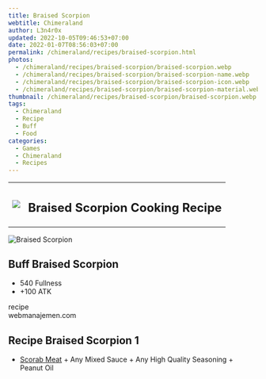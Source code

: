 ```yaml
---
title: Braised Scorpion
webtitle: Chimeraland
author: L3n4r0x
updated: 2022-10-05T09:46:53+07:00
date: 2022-01-07T08:56:03+07:00
permalink: /chimeraland/recipes/braised-scorpion.html
photos:
  - /chimeraland/recipes/braised-scorpion/braised-scorpion.webp
  - /chimeraland/recipes/braised-scorpion/braised-scorpion-name.webp
  - /chimeraland/recipes/braised-scorpion/braised-scorpion-icon.webp
  - /chimeraland/recipes/braised-scorpion/braised-scorpion-material.webp
thumbnail: /chimeraland/recipes/braised-scorpion/braised-scorpion.webp
tags:
  - Chimeraland
  - Recipe
  - Buff
  - Food
categories:
  - Games
  - Chimeraland
  - Recipes
---
```


<section id="bootstrap-wrapper"><link rel="stylesheet" href="https://cdn.statically.io/gh/dimaslanjaka/Web-Manajemen/40ac3225/css/bootstrap-4.5-wrapper.css"/><div class="row mb-2"><div class="col-md-12 mb-2"><table class="table" id="post-info"><tbody><tr><td><img class="d-inline-block me-2" src="/chimeraland/recipes/braised-scorpion/braised-scorpion-icon.webp" width="auto" height="auto"/></td><td><h1 class="fs-5">Braised Scorpion Cooking Recipe</h1></td></tr></tbody></table></div></div><div class="card mb-2"><div class="row g-0"><div class="col-sm-4 position-relative mb-2"><img src="/chimeraland/recipes/braised-scorpion/braised-scorpion-material.webp" class="card-img fit-cover w-100 h-100" alt="Braised Scorpion" data-fancybox="true"/></div><div class="col-sm-8 mb-2"><div class="card-body"><h2 class="card-title fs-5">Buff Braised Scorpion</h2><div class="card-text"><ul><li>540 Fullness</li><li>+100 ATK</li></ul></div><span class="badge rounded-pill bg-dark">recipe</span></div><div class="card-footer text-end text-muted">webmanajemen.com</div></div></div></div><div class="row mb-2"><div class="col-12 col-lg-6 recipe-item mb-2"><div class="card"><div class="card-body"><h2 class="card-title fs-5">Recipe Braised Scorpion 1</h2><div class="card-text"><ul><li><a class="text-decoration-none" href="/chimeraland/materials/scorab-meat.html">Scorab Meat</a><span> + </span>Any Mixed Sauce<span> + </span>Any High Quality Seasoning<span> + </span>Peanut Oil</li></ul></div></div></div></div></div></section>